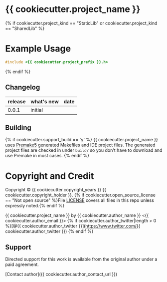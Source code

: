 # {{ cookiecutter.project_name }} #

{% if cookiecutter.project_kind == "StaticLib" or cookiecutter.project_kind == "SharedLib" %}
# Example Usage

```C
#include <{{ cookiecutter.project_prefix }}.h>
```
{% endif %}

## Changelog ##

release | what's new                          | date
--------|-------------------------------------|---------
0.0.1   | initial                             | 

## Building ##

{% if cookiecutter.support_build == 'y' %}
{{ cookiecutter.project_name }} uses [Premake5](https://premake.github.io/download.html) generated Makefiles and IDE project files.  The generated project files are checked in under `build/` so you don't have to download and use Premake in most cases.
{% endif %}

# Copyright and Credit #

Copyright &copy; {{ cookiecutter.copyright_years }} {{ cookiecutter.copyright_holder }}. {% if cookiecutter.open_source_license == "Not open source" %}File [LICENSE](LICENSE) covers all files in this repo unless expressly noted.{% endif %}

{{ cookiecutter.project_name }} by {{ cookiecutter.author_name }}
<{{ cookiecutter.author_email }}> 
{% if cookiecutter.author_twitter|length > 0 %}[@{{ cookiecutter.author_twitter }}](https://www.twitter.com/{{ cookiecutter.author_twitter }}) {% endif %}

## Support ##

Directed support for this work is available from the original author under a paid agreement.

[Contact author]({{ cookiecutter.author_contact_url }})
